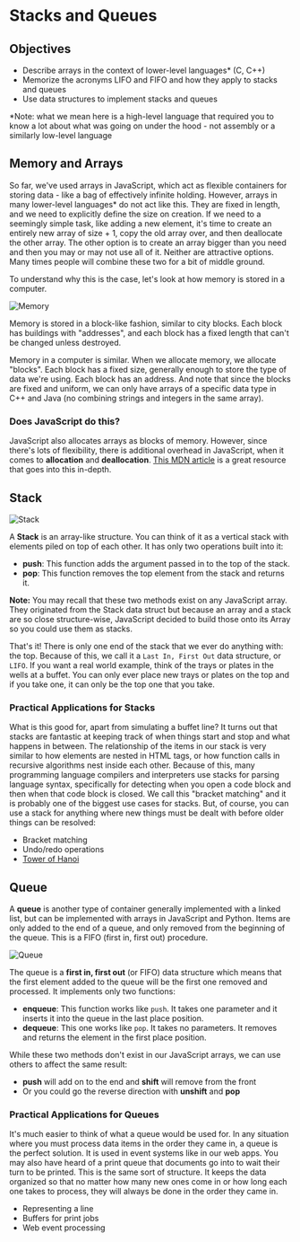 # Stacks and Queues

## Objectives

* Describe arrays in the context of lower-level languages* (C, C++)
* Memorize the acronyms LIFO and FIFO and how they apply to stacks and queues
* Use data structures to implement stacks and queues

*Note: what we mean here is a high-level language that required you to know a lot about what was going on under the hood - not assembly or a similarly low-level language

## Memory and Arrays

So far, we've used arrays in JavaScript, which act as flexible containers for storing data - like a bag of effectively infinite holding. However, arrays in many lower-level languages* do not act like this. They are fixed in length, and we need to explicitly define the size on creation. If we need to a seemingly simple task, like adding a new element, it's time to create an entirely new array of size + 1, copy the old array over, and then deallocate the other array. The other option is to create an array bigger than you need and then you may or may not use all of it. Neither are attractive options. Many times people will combine these two for a bit of middle ground.

To understand why this is the case, let's look at how memory is stored in a computer.

![Memory](http://www.bernstein-plus-sons.com/.dowling/Prog_Lang_Module/images/lots.jpg)

Memory is stored in a block-like fashion, similar to city blocks. Each block has buildings with "addresses", and each block has a fixed length that can't be changed unless destroyed.

Memory in a computer is similar. When we allocate memory, we allocate "blocks". Each block has a fixed size, generally enough to store the type of data we're using. Each block has an address. And note that since the blocks are fixed and uniform, we can only have arrays of a specific data type in C++ and Java (no combining strings and integers in the same array).

### Does JavaScript do this?

JavaScript also allocates arrays as blocks of memory. However, since there's lots of flexibility, there is additional overhead in JavaScript, when it comes to **allocation** and **deallocation**. [This MDN article](https://developer.mozilla.org/en-US/docs/Web/JavaScript/Memory_Management) is a great resource that goes into this in-depth.

## Stack

![Stack](https://upload.wikimedia.org/wikipedia/commons/thumb/2/29/Data_stack.svg/2000px-Data_stack.svg.png)

A **Stack** is an array-like structure. You can think of it as a vertical stack with elements piled on top of each other. It has only two operations built into it:

* **push**: This function adds the argument passed in to the top of the stack.
* **pop**: This function removes the top element from the stack and returns it.

**Note:** You may recall that these two methods exist on any JavaScript array. They originated from the Stack data struct but because an array and a stack are so close structure-wise, JavaScript decided to build those onto its Array so you could use them as stacks.

That's it! There is only one end of the stack that we ever do anything with: the top. Because of this, we call it a `Last In, First Out` data structure, or `LIFO`. If you want a real world example, think of the trays or plates in the wells at a buffet. You can only ever place new trays or plates on the top and if you take one, it can only be the top one that you take.

### Practical Applications for Stacks

What is this good for, apart from simulating a buffet line? It turns out that stacks are fantastic at keeping track of when things start and stop and what happens in between. The relationship of the items in our stack is very similar to how elements are nested in HTML tags, or how function calls in recursive algorithms nest inside each other. Because of this, many programming language compilers and interpreters use stacks for parsing language syntax, specifically for detecting when you open a code block and then when that code block is closed. We call this "bracket matching" and it is probably one of the biggest use cases for stacks. But, of course, you can use a stack for anything where new things must be dealt with before older things can be resolved:

* Bracket matching
* Undo/redo operations
* [Tower of Hanoi](https://en.wikipedia.org/wiki/Tower_of_Hanoi)

## Queue

A **queue** is another type of container generally implemented with a linked list, but can be implemented with arrays in JavaScript and Python. Items are only added to the end of a queue, and only removed from the beginning of the queue. This is a FIFO (first in, first out) procedure.

![Queue](https://upload.wikimedia.org/wikipedia/commons/thumb/5/52/Data_Queue.svg/300px-Data_Queue.svg.png)

The queue is a **first in, first out** (or FIFO) data structure which means that the first element added to the queue will be the first one removed and processed. It implements only two functions:

* **enqueue**: This function works like `push`. It takes one parameter and it inserts it into the queue in the last place position.
* **dequeue**: This one works like `pop`. It takes no parameters. It removes and returns the element in the first place position.

While these two methods don't exist in our JavaScript arrays, we can use others to affect the same result:

* **push** will add on to the end and **shift** will remove from the front
* Or you could go the reverse direction with **unshift** and **pop**

### Practical Applications for Queues

It's much easier to think of what a queue would be used for. In any situation where you must process data items in the order they came in, a queue is the perfect solution. It is used in event systems like in our web apps. You may also have heard of a print queue that documents go into to wait their turn to be printed. This is the same sort of structure. It keeps the data organized so that no matter how many new ones come in or how long each one takes to process, they will always be done in the order they came in.

* Representing a line
* Buffers for print jobs
* Web event processing
